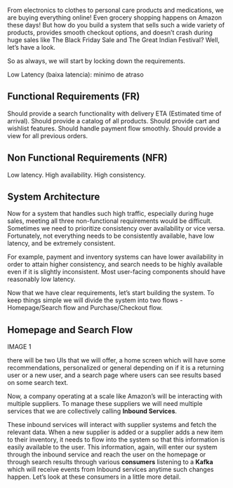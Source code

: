 From electronics to clothes to personal care products and medications, we are buying everything online! Even grocery shopping happens on Amazon these days! But how do you build a system that sells such a wide variety of products, provides smooth checkout options, and doesn’t crash during huge sales like The Black Friday Sale and The Great Indian Festival? Well, let’s have a look.

So as always, we will start by locking down the requirements.

Low Latency (baixa latencia): minimo de atraso

## Functional Requirements (FR)

Should provide a search functionality with delivery ETA (Estimated time of arrival).
Should provide a catalog of all products.
Should provide cart and wishlist features.
Should handle payment flow smoothly.
Should provide a view for all previous orders.

## Non Functional Requirements (NFR)

Low latency.
High availability.
High consistency.

## System Architecture

Now for a system that handles such high traffic, especially during huge sales, meeting all three non-functional requirements would be difficult. Sometimes we need to prioritize consistency over availability or vice versa. Fortunately, not everything needs to be consistently available, have low latency, and be extremely consistent.

For example, payment and inventory systems can have lower availability in order to attain higher consistency, and search needs to be highly available even if it is slightly inconsistent. Most user-facing components should have reasonably low latency.

Now that we have clear requirements, let’s start building the system. To keep things simple we will divide the system into two flows - Homepage/Search flow and Purchase/Checkout flow.

## Homepage and Search Flow

IMAGE 1

there will be two UIs that we will offer, a home screen which will have some recommendations, personalized or general depending on if it is a returning user or a new user, and a search page where users can see results based on some search text.

Now, a company operating at a scale like Amazon’s will be interacting with multiple suppliers. To manage these suppliers we will need multiple services that we are collectively calling **Inbound Services**.

These inbound services will interact with supplier systems and fetch the relevant data. When a new supplier is added or a supplier adds a new item to their inventory, it needs to flow into the system so that this information is easily available to the user. This information, again, will enter our system through the inbound service and reach the user on the homepage or through search results through various **consumers** listening to a **Kafka** which will receive events from Inbound services anytime such changes happen. Let’s look at these consumers in a little more detail.
